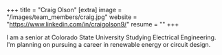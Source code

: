 +++
title = "Craig Olson"
[extra]
image = "/images/team_members/craig.jpg"
website = "https://www.linkedin.com/in/craigolson9/"
resume = ""
+++

I am a senior at Colorado State University Studying Electrical Engineering. I'm planning on pursuing a career in renewable energy or circuit design.
